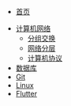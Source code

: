 
- [ 首页 ](/)
* [计算机网络](source/计算机网络/计算机网络.md)
	* [分组交换](source/计算机网络/计算机网络.md)
	* [网络分层](source/计算机网络/计算机网络.md)
	* [计算机协议](source/计算机网络/计算机网络.md)
* [数据库]()
* [Git]()
* [Linux]()
* [Flutter]()

